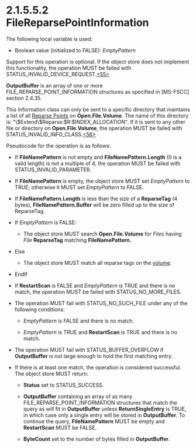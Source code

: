 <html dir="LTR" xmlns:mshelp="http://msdn.microsoft.com/mshelp" xmlns:ddue="http://ddue.schemas.microsoft.com/authoring/2003/5" xmlns:xlink="http://www.w3.org/1999/xlink" xmlns:tool="http://www.microsoft.com/tooltip">
    <head>
        <meta http-equiv="Content-Type" content="text/html; CHARSET=utf-8"></meta>
        <meta name="save" content="history"></meta>
        <title>2.1.5.5.2 FileReparsePointInformation</title>
        <xml>
            <mshelp:toctitle title="2.1.5.5.2 FileReparsePointInformation"></mshelp:toctitle>
            <mshelp:rltitle title="[MS-FSA]: FileReparsePointInformation"></mshelp:rltitle>
            <mshelp:keyword index="A" term="2bd4777e-b63a-40e2-8a13-da9f556c6565"></mshelp:keyword>
            <mshelp:attr name="DCSext.ContentType" value="open specification"></mshelp:attr>
            <mshelp:attr name="AssetID" value="2bd4777e-b63a-40e2-8a13-da9f556c6565"></mshelp:attr>
            <mshelp:attr name="TopicType" value="kbRef"></mshelp:attr>
            <mshelp:attr name="DCSext.Title" value="[MS-FSA]: FileReparsePointInformation" />
        </xml>
    </head>
    <body>
        <div id="header">
            <h1 class="heading">2.1.5.5.2 FileReparsePointInformation</h1>
        </div>
        <div id="mainSection">
            <div id="mainBody">
                <div id="allHistory" class="saveHistory"></div>
                <div id="sectionSection0" class="section" name="collapseableSection">
                    

<p>The following local variable is used:</p>

<ul><li><p><span><span> 
</span></span>Boolean value (initialized to FALSE): <i>EmptyPattern</i></p>

</li></ul><p>Support for this operation is optional. If the object store
does not implement this functionality, the operation MUST be failed with STATUS_INVALID_DEVICE_REQUEST.<a id="Appendix_A_Target_55"></a><a href="4e3695bd-7574-4f24-a223-b4679c065b63.html#Appendix_A_55" aria-label="Product behavior note 55">&lt;55&gt;</a></p>

<p><b>OutputBuffer</b> is an array of one or more
FILE_REPARSE_POINT_INFORMATION structures as specified in <mshelp:link keywords="efbfe127-73ad-4140-9967-ec6500e66d5e" tabindex="0">[MS-FSCC]</mshelp:link>
section <mshelp:link keywords="852688a6-925d-46e8-ab0a-79286175c8c0" tabindex="0">2.4.35</mshelp:link>.</p>

<p>This Information class can only be sent to a specific
directory that maintains a list of all <a href="682f0f59-385c-4351-b81a-3b234f53db03.html#gt_4fed0b53-5fc8-4818-886f-93d87f3035e1">Reparse Points</a> on <b>Open.File.Volume</b>.
The name of this directory is:
&quot;\$Extend\$Reparse:$R:$INDEX_ALLOCATION&quot;. If it is sent to any other
file or directory on <b>Open.File.Volume</b>, the operation MUST be failed with
STATUS_INVALID_INFO_CLASS.<a id="Appendix_A_Target_56"></a><a href="4e3695bd-7574-4f24-a223-b4679c065b63.html#Appendix_A_56" aria-label="Product behavior note 56">&lt;56&gt;</a></p>

<p>Pseudocode for the operation is as follows:</p>

<ul><li><p><span><span> 
</span></span>If <b>FileNamePattern</b> is not empty and <b>FileNamePattern.Length</b>
(0 is a valid length) is not a multiple of 4, the operation MUST be failed with
STATUS_INVALID_PARAMETER.</p>

</li><li><p><span><span> 
</span></span>If <b>FileNamePattern</b> is empty, the object store MUST set <i>EmptyPattern</i>
to TRUE; otherwise it MUST set <i>EmptyPattern</i> to FALSE.</p>

</li><li><p><span><span> 
</span></span>If <b>FileNamePattern.Length</b> is less than the size of a <b>ReparseTag</b>
(4 bytes), <b>FileNamePattern.Buffer</b> will be zero filled up to the size of
ReparseTag.</p>

</li><li><p><span><span> 
</span></span>If <i>EmptyPattern</i> is FALSE:</p>

<ul><li><p><span><span>  </span></span>The
object store MUST search <b>Open.File.Volume</b> for <i>Files</i> having <i>File</i>
<b>ReparseTag</b> matching <b>FileNamePattern.</b></p>

</li></ul></li><li><p><span><span> 
</span></span>Else</p>

<ul><li><p><span><span>  </span></span>The
object store MUST match all reparse tags on the <a href="682f0f59-385c-4351-b81a-3b234f53db03.html#gt_9a876829-33a1-4f0b-8b81-8552b7e5561c">volume</a>.</p>

</li></ul></li><li><p><span><span> 
</span></span>EndIf</p>

</li><li><p><span><span> 
</span></span>If <b>RestartScan</b> is FALSE and <i>EmptyPattern</i> is TRUE
and there is no match, the operation MUST be failed with STATUS_NO_MORE_FILES.</p>

</li><li><p><span><span> 
</span></span>The operation MUST fail with STATUS_NO_SUCH_FILE under any of the
following conditions:</p>

<ul><li><p><span><span>  </span></span><i>EmptyPattern</i>
is FALSE and there is no match.</p>

</li><li><p><span><span>  </span></span><i>EmptyPattern</i>
is TRUE and <b>RestartScan</b> is TRUE and there is no match.</p>

</li></ul></li><li><p><span><span> 
</span></span>The operation MUST fail with STATUS_BUFFER_OVERFLOW if <b>OutputBuffer</b>
is not large enough to hold the first matching entry.</p>

</li><li><p><span><span> 
</span></span>If there is at least one match, the operation is considered
successful. The object store MUST return:</p>

<ul><li><p><span><span>  </span></span><b>Status</b>
set to STATUS_SUCCESS.</p>

</li><li><p><span><span>  </span></span><b>OutputBuffer</b>
containing an array of as many FILE_REPARSE_POINT_INFORMATION structures that
match the query as will fit in <b>OutputBuffer</b> unless <b>ReturnSingleEntry</b>
is TRUE, in which case only a single entry will be stored in <b>OutputBuffer</b>.
To continue the query, <b>FileNamePattern</b> MUST be empty and <b>RestartScan</b>
MUST be FALSE.</p>

</li><li><p><span><span>  </span></span><b>ByteCount</b>
set to the number of bytes filled in <b>OutputBuffer</b>.</p>

</li></ul></li></ul>
                </div>
            </div>
        </div>
    </body>
</html>